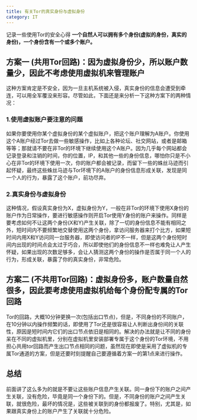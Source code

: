 ```yaml
---
title: 有关Tor的真实身份与虚拟身份
category: IT
---
```

记录一些使用Tor的安全心得
**一个自然人可以拥有多个身份(虚拟的身份，真实的身份)，一个身份含有一个或多个账户。**
## 方案一 (共用Tor回路)：因为虚拟身份少，所以账户数量少，因此不考虑使用虚拟机来管理账户 ##
这种方案肯定是不安全，因为一旦主机系统被入侵，真实身份的信息会遭受到牵连，可以用全军覆没来形容。尽管如此，下面还是来分析一下这种方案下的两种情况：
### 1.使用虚拟账户要注意的问题 ###
如果你要使用你某个虚拟身份的某个虚拟账户，把这个账户理解为A账户。你使用这个A账户经过Tor去做一些敏感操作，比如上各种论坛、社交网站，或者是邮箱等等；那就请不要在非Tor的环境下继续使用这个A账户。因为几乎每个网站都会记录登录和注销的时间，你的位置，IP，和其他一些的身份信息，哪怕你只是不小心在非Tor的环境下使用一次，你的账户都会被记录，而留下一些的蛛丝马迹而引起怀疑，最终这些蛛丝马迹与Tor环境下的A账户的身份信息形成关联，发现是同一个人的行为，暴露了这个账户，前功尽弃。
### 2.真实身份与虚拟身份 ###
这种情况，假设真实身份为X，虚拟身份为Y，一般在非Tor的环境下使用X身份的账户作为日常操作，要进行敏感操作则开启Tor使用Y身份的账户来操作。同样是要考虑如何不让这两个身份(X和Y)产生关联，除了一切的身份信息不能有相同之外，短时间内不要频繁地交替使用这两个身份，拿访问服务器来打个比方，如果短时间内用X和Y访问同一台服务器，即使访问者的IP不一样，但是这两个身份短时间内出现的时间点会太过于巧合，所以即使他们的身份信息不一样也难免让人产生怀疑，如果出现的次数足够多，会让人猜测这两个身份的操作是否属于同一个人的行为，形成关联，暴露了你的真实身份，非常危险。

## 方案二 (不共用Tor回路)：虚拟身份多，账户数量自然很多，因此要考虑使用虚拟机给每个身份配专属的Tor回路 ##
Tor的回路，大概10分钟更换一次(包括出口节点)，但是，不同身份的不同账户，在10分钟以内操作频繁的话，即使用了Tor还是很容易让人判断出身份间的关联性，原因是短时间内它们的出口节点依旧是相同的。解决的办法就是让不同的身份呆在不同的虚拟机里，分别在虚拟机里安装部署专属于这个身份的Tor环境，不用担心共用tor回路而产生出口节点相同的问题，虽然现在即使是采用了虚拟机的专属Tor通道的方案，但是还要时刻提醒自己要遵循着方案一的第1点来进行操作。

## 总结 ##
前面讲了这么多为的就是不要让这些账户信息产生关联。同一身份下的账户之间产生关联，没有危险，毕竟是同一个身份下的。但是，不同身份的账户之间产生关联，就很危险，最坏的情况是，这些被关联到的身份都报废了。特别，尤其是，如果跟真实身份上的账户产生了关联就十分危险。
